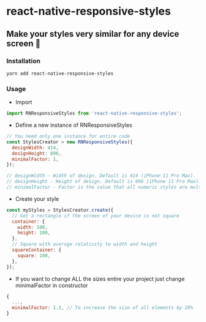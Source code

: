 # react-native-responsive-styles
## Make your styles very similar for any device screen 📱

### Installation

`yarn add react-native-responsive-styles`

### Usage
- Import
```js
import RNResponsiveStyles from 'react-native-responsive-styles';
```
- Define a new instance of RNResponsiveStyles
```js
// You need only one instance for entire code
const StylesCreator = new RNResponsiveStyles({
  designWidth: 414,
  designHeight: 896,
  minimalFactor: 1,
});

// designWidth - Width of design. Default is 414 (iPhone 11 Pro Max).
// designHeight - Height of design. Default is 896 (iPhone 11 Pro Max).
// minimalFactor - Factor is the value that all numeric styles are multiplied by. Default minimal factor is 1.
```
- Create your style
```js
const myStyles = StylesCreator.create({
  // Get a rectangle if the screen of your device is not square
  container: {
    width: 100,
    height: 100,
  },
  // Square with average relativity to width and height
  squareContainer: {
    square: 100,
  },
});
```
- If you want to change ALL the sizes entire your project just change minimalFactor in constructor
```js
{
  ...,
  minimalFactor: 1.2, // To increase the size of all elements by 20%
}
```
